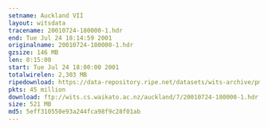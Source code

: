 ```yaml
---
setname: Auckland VII
layout: witsdata
tracename: 20010724-180000-1.hdr
end: Tue Jul 24 18:14:59 2001
originalname: 20010724-180000-1.hdr
gzsize: 146 MB
len: 0:15:00
start: Tue Jul 24 18:00:00 2001
totalwirelen: 2,303 MB
ripedownload: https://data-repository.ripe.net/datasets/wits-archive/pma/long/auck/7//20010724-180000-1.hdr.gz
pkts: 45 million
download: ftp://wits.cs.waikato.ac.nz/auckland/7/20010724-180000-1.hdr.gz
size: 521 MB
md5: 5eff310550e93a244fca98f9c28f01ab
---
```

